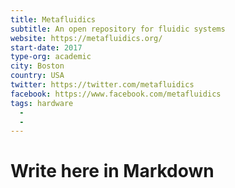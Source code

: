 ```yaml
---
title: Metafluidics
subtitle: An open repository for fluidic systems
website: https://metafluidics.org/
start-date: 2017
type-org: academic
city: Boston
country: USA
twitter: https://twitter.com/metafluidics
facebook: https://www.facebook.com/metafluidics
tags: hardware
  -
  -
---
```


# Write here in Markdown

